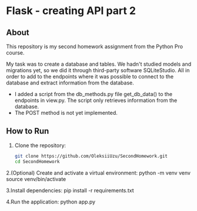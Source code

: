 # Flask - creating API part 2

## About

This repository is my second homework assignment from the Python Pro course. 

My task was to create a database and tables. 
We hadn't studied models and migrations yet, so we did it through third-party software SQLiteStudio. 
All in order to add to the endpoints where it was possible to connect to the database and extract information from the database. 

 - I added a script from the db_methods.py file get_db_data() to the endpoints in view.py. The script only retrieves information from the database.
 - The POST method is not yet implemented.

## How to Run

1. Clone the repository:  
   ```bash
   git clone https://github.com/OleksiiUzu/SecondHomework.git
   cd SecondHomework
2.(Optional) Create and activate a virtual environment:
  python -m venv venv
  source venv/bin/activate

3.Install dependencies:
  pip install -r requirements.txt

4.Run the application:
  python app.py
